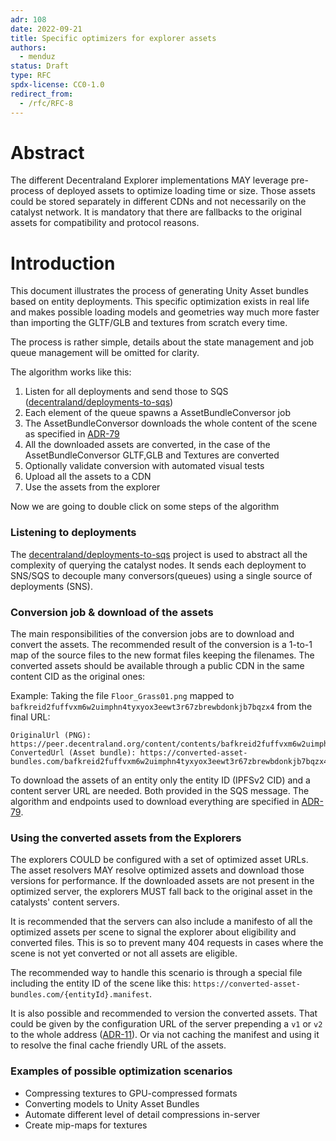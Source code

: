 ```yaml
---
adr: 108
date: 2022-09-21
title: Specific optimizers for explorer assets
authors:
  - menduz
status: Draft
type: RFC
spdx-license: CC0-1.0
redirect_from:
  - /rfc/RFC-8
---
```


# Abstract

The different Decentraland Explorer implementations MAY leverage pre-process of deployed assets to optimize loading time or size. Those assets could be stored separately in different CDNs and not necessarily on the catalyst network. It is mandatory that there are fallbacks to the original assets for compatibility and protocol reasons.

# Introduction

This document illustrates the process of generating Unity Asset bundles based on entity deployments. This specific optimization exists in real life and makes possible loading models and geometries way much more faster than importing the GLTF/GLB and textures from scratch every time.

The process is rather simple, details about the state management and job queue management will be omitted for clarity.

The algorithm works like this:

1. Listen for all deployments and send those to SQS ([decentraland/deployments-to-sqs](https://github.com/decentraland/deployments-to-sqs/))
2. Each element of the queue spawns a AssetBundleConversor job
3. The AssetBundleConversor downloads the whole content of the scene as specified in [ADR-79](/adr/ADR-79)
4. All the downloaded assets are converted, in the case of the AssetBundleConversor GLTF,GLB and Textures are converted
5. Optionally validate conversion with automated visual tests
6. Upload all the assets to a CDN
7. Use the assets from the explorer

Now we are going to double click on some steps of the algorithm

### Listening to deployments

The [decentraland/deployments-to-sqs](https://github.com/decentraland/deployments-to-sqs/) project is used to abstract all the complexity of querying the catalyst nodes. It sends each deployment to SNS/SQS to decouple many conversors(queues) using a single source of deployments (SNS).

### Conversion job & download of the assets

The main responsibilities of the conversion jobs are to download and convert the assets. The recommended result of the conversion is a 1-to-1 map of the source files to the new format files keeping the filenames. The converted assets should be available through a public CDN in the same content CID as the original ones:

Example:
Taking the file `Floor_Grass01.png` mapped to `bafkreid2fuffvxm6w2uimphn4tyxyox3eewt3r67zbrewbdonkjb7bqzx4` from the final URL:

    OriginalUrl (PNG): https://peer.decentraland.org/content/contents/bafkreid2fuffvxm6w2uimphn4tyxyox3eewt3r67zbrewbdonkjb7bqzx4
    ConvertedUrl (Asset bundle): https://converted-asset-bundles.com/bafkreid2fuffvxm6w2uimphn4tyxyox3eewt3r67zbrewbdonkjb7bqzx4

To download the assets of an entity only the entity ID (IPFSv2 CID) and a content server URL are needed. Both provided in the SQS message. The algorithm and endpoints used to download everything are specified in [ADR-79](/adr/ADR-79).

### Using the converted assets from the Explorers

The explorers COULD be configured with a set of optimized asset URLs. The asset resolvers MAY resolve optimized assets and download those versions for performance. If the downloaded assets are not present in the optimized server, the explorers MUST fall back to the original asset in the catalysts' content servers.

It is recommended that the servers can also include a manifesto of all the optimized assets per scene to signal the explorer about eligibility and converted files. This is so to prevent many 404 requests in cases where the scene is not yet converted or not all assets are eligible.

The recommended way to handle this scenario is through a special file including the entity ID of the scene like this: `https://converted-asset-bundles.com/{entityId}.manifest`.

It is also possible and recommended to version the converted assets. That could be given by the configuration URL of the server prepending a `v1` or `v2` to the whole address ([ADR-11](/adr/ADR-11)). Or via not caching the manifest and using it to resolve the final cache friendly URL of the assets.

### Examples of possible optimization scenarios

- Compressing textures to GPU-compressed formats
- Converting models to Unity Asset Bundles
- Automate different level of detail compressions in-server
- Create mip-maps for textures
